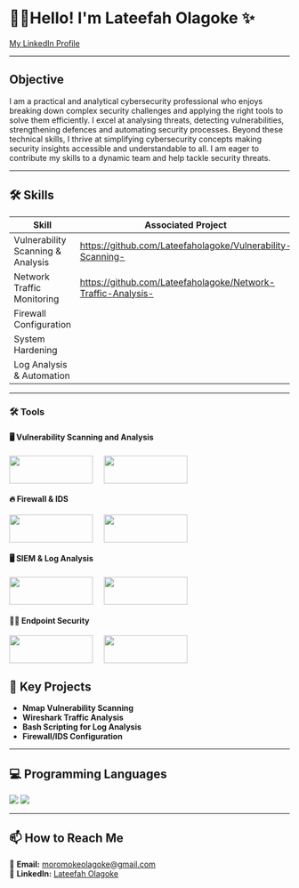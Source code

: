 # 👩‍💻**Hello! I'm Lateefah Olagoke**  ✨
  


[My LinkedIn Profile](http://linkedin.com/in/lateefah-olagoke-8a9243229)

---
## Objective


I am a practical and analytical cybersecurity professional who enjoys breaking down complex security challenges and applying the right tools to solve them efficiently. I excel at analysing threats, detecting vulnerabilities, strengthening defences and automating security processes. Beyond these technical skills, I thrive at simplifying cybersecurity concepts making security insights accessible and understandable to all. I am eager to contribute my skills to a dynamic team and help tackle security threats.  

---

## 🛠️ Skills

| **Skill**                         | **Associated Project**          |  
|-----------------------------------|------------------------------|  
| Vulnerability Scanning & Analysis | https://github.com/Lateefaholagoke/Vulnerability-Scanning-               |  
| Network Traffic Monitoring        | https://github.com/Lateefaholagoke/Network-Traffic-Analysis-             |  
| Firewall Configuration      |     | https://github.com/Lateefaholagoke/Firewall-Config-/blob/main/README.md
| System Hardening                  |     |  
| Log Analysis & Automation         |       |  



---
### 🛠️ **Tools**

#### 🖥️ **Vulnerability Scanning and Analysis**
<div style="display: flex; gap: 20px;">
  <img src="https://img.shields.io/badge/Nmap-00B5E2?style=for-the-badge&logo=nmap&logoColor=white" width="150" height="50">  
  <img src="https://img.shields.io/badge/Wireshark-1673B4?style=for-the-badge&logo=wireshark&logoColor=white" width="150" height="50">
</div>

#### 🔥 **Firewall & IDS**
<div style="display: flex; gap: 20px;">
  <img src="https://img.shields.io/badge/Snort-F1C40F?style=for-the-badge&logo=snort&logoColor=white" width="150" height="50">  
  <img src="https://img.shields.io/badge/iptables-EE6C4D?style=for-the-badge&logo=linux&logoColor=white" width="150" height="50">
</div>

#### 🖥️ **SIEM & Log Analysis**
<div style="display: flex; gap: 20px;">
  <img src="https://img.shields.io/badge/Splunk-00A000?style=for-the-badge&logo=splunk&logoColor=white" width="150" height="50">  
  <img src="https://img.shields.io/badge/Bash%20Scripting-000000?style=for-the-badge&logo=gnu-bash&logoColor=white" width="150" height="50">
</div>

#### 🏴‍☠️ **Endpoint Security**
<div style="display: flex; gap: 20px;">
  <img src="https://img.shields.io/badge/Linux%20Hardening-0078D4?style=for-the-badge&logo=linux&logoColor=white" width="150" height="50">  
  <img src="https://img.shields.io/badge/Kali%20Linux-557C55?style=for-the-badge&logo=kalilinux&logoColor=white" width="150" height="50">
</div>


## 🚀 **Key Projects**


- **Nmap Vulnerability Scanning**  
- **Wireshark Traffic Analysis**   
- **Bash Scripting for Log Analysis**  
- **Firewall/IDS Configuration**  

---

## 💻 **Programming Languages**


<img src="https://img.shields.io/badge/Programming%20Language-Python-3776AB?style=for-the-badge&logo=python&logoColor=white">  
<img src="https://img.shields.io/badge/Programming%20Language-Bash-4EAA25?style=for-the-badge&logo=gnu-bash&logoColor=white">

---

## 📫 **How to Reach Me** 

📧 **Email:** [moromokeolagoke@gmail.com](mailto:moromokeolagoke@gmail.com)  
💼 **LinkedIn:** [Lateefah Olagoke](http://linkedin.com/in/lateefah-olagoke-8a9243229)  
 

    



